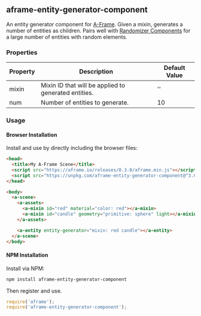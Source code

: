 ## aframe-entity-generator-component

An entity generator component for [A-Frame](https://aframe.io). Given a mixin,
generates a number of entities as children. Pairs well with [Randomizer
Components](https://www.npmjs.com/package/aframe-randomizer-components) for
a large number of entities with random elements.

### Properties

| Property | Description                                          | Default Value |
| -------- | -----------                                          | ------------- |
| mixin    | Mixin ID that will be applied to generated entities. | ''            |
| num      | Number of entities to generate.                      | 10            |

### Usage

#### Browser Installation

Install and use by directly including the browser files:

```html
<head>
  <title>My A-Frame Scene</title>
  <script src="https://aframe.io/releases/0.3.0/aframe.min.js"></script>
  <script src="https://unpkg.com/aframe-entity-generator-component@^3.0.0/dist/aframe-entity-generator-component.min.js"></script>
</head>

<body>
  <a-scene>
    <a-assets>
      <a-mixin id="red" material="color: red"></a-mixin>
      <a-mixin id="candle" geometry="primitive: sphere" light></a-mixin>
    </a-assets>

    <a-entity entity-generator="mixin: red candle"></a-entity>
  </a-scene>
</body>
```

#### NPM Installation

Install via NPM:

```bash
npm install aframe-entity-generator-component
```

Then register and use.

```js
require('aframe');
require('aframe-entity-generator-component');
```
